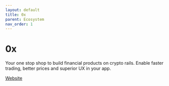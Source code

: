 ```yaml
---
layout: default
title: 0x
parent: Ecosystem
nav_order: 1
---
```

# 0x

Your one stop shop to build financial products on crypto rails. Enable faster trading, better prices and superior UX in your app.

[Website](https://0x.org/)
